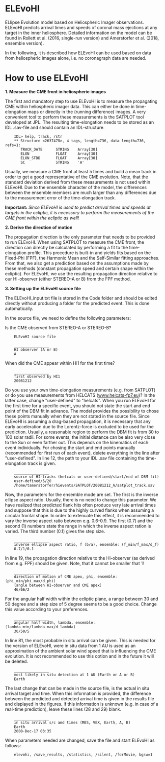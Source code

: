 # ELEvoHI
ELlipse Evolution model based on Heliospheric Imager observations. ELEvoHI predicts arrival times and speeds of coronal mass ejections at any target in the inner heliosphere. Detailed information on the model can be found in Rollett et al. (2016, single-run version) and Amerstorfer et al. (2018, ensemble version).

In the following, it is described how ELEvoHI can be used based on data from heliospheric images alone, i.e. no coronagraph data are needed.

# How to use ELEvoHI

**1. Measure the CME front in heliospheric images**

The first and mandatory step to use ELEvoHI is to measure the propagating CME within heliospheric imager data. This can either be done in time-elongation maps or directly in the (running difference) images. A very convenient tool to perform these measurements is the SATPLOT tool developed at JPL. The resulting time-elongation needs to be stored as an IDL .sav-file and should contain an IDL-structure:

        IDL> help, track, /str
        ** Structure <2637478>, 4 tags, length=736, data length=736, refs=1:
           TRACK_DATE      STRING    Array[30]
           ELON            FLOAT     Array[30]
           ELON_STDD       FLOAT     Array[30]
           SC              STRING    'A'

Usually, we measure a CME front at least 5 times and build a mean track in order to get a good representative of the CME evolution. Note, that the standard deviation derived from these measurements is not used within ELEvoHI. Due to the ensemble character of the model, the differences between the ensemble members are much larger than any differences due to the measurement error of the time-elongation track.

**Important:** *Since ELEvoHI is used to predict arrival times and speeds at targets in the ecliptic, it is necessary to perform the measurements of the CME front within the ecliptic as well!*

**2. Derive the direction of motion**

The propagation direction is the only parameter that needs to be provided to run ELEvoHI. When using SATPLOT to measure the CME front, the direction can directly be calculated by performing a fit to the time-elongation profile. This procedure is built-in and yields fits based on the Fixed-Phi (FPF), the Harmonic Mean and the Self-Similar fitting approaches. From that, we also get a prediction based on the assumptions made by these methods (constant propagation speed and certain shape within the ecliptic). For ELEvoHI, we use the resulting propagation direction relative to our HI-observer (either STEREO-A or B) from the FPF method.

**3. Setting up the ELEvoHI source file**

The ELEvoHI_input.txt file is stored in the Code folder and should be edited directly without producing a folder for the predicted event. This is done automatically.

In the source file, we need to define the following parameters:

Is the CME observed from STEREO-A or STEREO-B?

        ELEvoHI source file

        ________________
        HI observer (A or B)
        A

When did the CME appear within HI1 for the first time?

        ________________
        first observed by HI1
        20081212

Do you use your own time-elongation measurements (e.g. from SATPLOT) or do you use measurements from HELCATS (www.helcats-fp7.eu)? In the latter case, change "user-defined" to "helcats".
When you run ELEvoHI for the first time for a specific event, you should not state the start and end point of the DBM fit in advance. The model provides the possibility to chose these points manually when they are not stated in the source file.
Since ELEvoHI is assuming a drag-based propagation, it is necessary that any early acceleration due to the Lorentz-force is excluded to be used for the prediction. Usually, a reasonable region to perform the DBM fit is from 30 to 100 solar radii. For some events, the initial distance can be also very close to the Sun or even farther out. This depends on the kinematics of each event individually. For chosing the start and end points manually (recommended for first run of each event), delete everything in the line after "user-defined".
In line 12, the path to your IDL .sav file containing the time-elongation track is given.

        ________________
        source of HI-tracks (helcats or user-defined/start/end of DBM fit)
        user-defined/5/20
        /home/tamerstorfer/hievents/SATPLOT/20081212_A/satplot_track.sav
        
Now, the parameters for the ensemble mode are set. The first is the inverse ellipse aspect ratio.
Usually, there is no need to change this parameter. We have realized that predicted flank hits often produce very late arrival times and suppose that this is due to the highly curved flanks when assuming a circular frontal shape. In order to extenuate this effect, it is recommended to vary the inverse aspect ratio between e.g. 0.6-0.9.
The first (0.7) and the second (1) numbers state the range in which the inverse aspect ration is varied. The third number (0.1) gives the step size.

        ________________
        inverse ellipse aspect ratio, f (b/a), ensemble: (f_min/f_max/d_f)
        0.7/1/0.1
     
In line 19, the propagation direction relative to the HI-observer (as derived from e.g. FPF) should be given. Note, that it cannot be smaller that 1!

        ________________
        direction of motion of CME apex, phi, ensemble: (phi_min/phi_max/d_phi)
        (angle between HI-observer and CME apex)
        46/66/2

For the angular half width within the ecliptic plane, a range between 30 and 50 degree and a step size of 5 degree seems to be a good choice. Change this value according to your preferences.

        ________________
        angular half width, lambda, ensemble: (lambda_min/lambda_max/d_lambda)
        30/50/5

In line 81, the most probable in situ arrival can be given. This is needed for the version of ELEvoHI, were in situ data from 1 AU is used as an approximation of the ambient solar wind speed that is influencing the CME evolution. It is not recommended to use this option and in the future it will be deleted.

        ________________
        most likely in situ detection at 1 AU (Earth or A or B)
        Earth
        
The last change that can be made in the source file, is the actual in situ arrival target and time. When this information is provided, the difference between the predicted and detected arrival time is given in the results file and displayed in the figures. If this information is unknown (e.g. in case of a real-time prediction), leave these lines (28 and 29) blank.

        ________________
        in situ arrival s/c and times (MES, VEX, Earth, A, B)
        Earth
        2008-Dec-17 03:35
        
When parameters needed are changed, save the file and start ELEvoHI as follows:

        elevohi, /save_results, /statistics, /silent, /forMovie, bgsw=1


        
